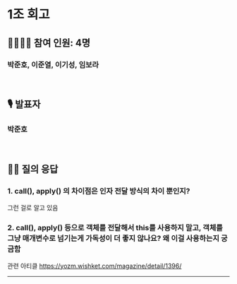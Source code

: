 # 1조 회고

## 👨‍👩‍👧‍👦 참여 인원: 4명

### 박준호, 이준열, 이기성, 임보라

<br>

## 🎙️ 발표자

### 박준호

<br>

## 👨‍🎤 질의 응답

### 1. call(), apply() 의 차이점은 인자 전달 방식의 차이 뿐인지?

그런 걸로 알고 있음

### 2. call(), apply() 등으로 객체를 전달해서 this를 사용하지 말고, 객체를 그냥 매개변수로 넘기는게 가독성이 더 좋지 않나요? 왜 이걸 사용하는지 궁금함

관련 아티클
https://yozm.wishket.com/magazine/detail/1396/

---
